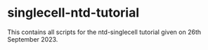 # singlecell-ntd-tutorial
This contains all scripts for the ntd-singlecell tutorial given on 26th September 2023.
